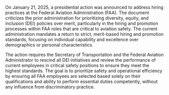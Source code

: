 On January 21, 2025, a presidential action was announced to address hiring practices at the Federal Aviation Administration (FAA). The document criticizes the prior administration for prioritizing diversity, equity, and inclusion (DEI) policies over merit, particularly in the hiring and promotion processes within FAA roles that are critical to aviation safety. The current administration mandates a return to strict, merit-based hiring and promotion standards, focusing on individual capability and excellence over demographics or personal characteristics.

The action requires the Secretary of Transportation and the Federal Aviation Administrator to rescind all DEI initiatives and review the performance of current employees in critical safety positions to ensure they meet the highest standards. The goal is to prioritize safety and operational efficiency by ensuring all FAA employees are selected based solely on their qualifications and ability to perform essential duties competently, without any influence from discriminatory practice.
